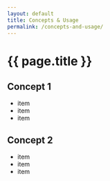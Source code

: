 ```yaml
---
layout: default
title: Concepts & Usage
permalink: /concepts-and-usage/
---
```

# {{ page.title }}

## Concept 1

- item
- item
- item

## Concept 2

- item
- item
- item